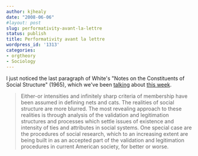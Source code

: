 ```yaml
---
author: kjhealy
date: "2008-06-06"
#layout: post
slug: performativity-avant-la-lettre
status: publish
title: Performativity avant la lettre
wordpress_id: '1313'
categories:
- orgtheory
- Sociology
---
```


I just noticed the last paragraph of White's "Notes on the Constituents of Social Structure" (1965), which we've been [talking](http://orgtheory.wordpress.com/2008/06/03/the-soc-rel-10-notes-are-finally-officially-published/) about [this week](http://orgtheory.wordpress.com/2008/06/05/the-failure-of-the-network-approach-or-how-structuralism-returned-to-where-harrison-white-started/).

> Either-or intensities and infinitely sharp criteria of membership have been assumed in defining nets and cats. The realities of social structure are more blurred. The most revealing approach to these realities is through analysis of the validation and legitimation structures and processes which settle issues of existence and intensity of ties and attributes in social systems. One special case are the procedures of social research, which to an increasing extent are being built in as an accepted part of the validation and legitimation procedures in current American society, for better or worse.
